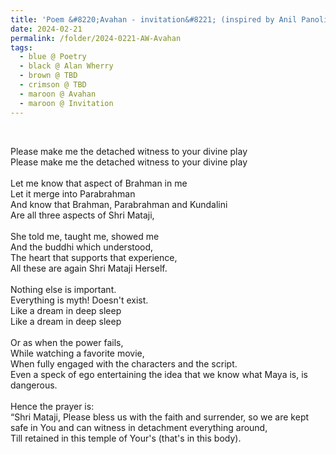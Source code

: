 ```yaml
---
title: 'Poem &#8220;Avahan - invitation&#8221; (inspired by Anil Panolil Chirikandoth) by Alan Wherry'
date: 2024-02-21
permalink: /folder/2024-0221-AW-Avahan
tags:
  - blue @ Poetry
  - black @ Alan Wherry
  - brown @ TBD
  - crimson @ TBD
  - maroon @ Avahan
  - maroon @ Invitation
---
```


<br>

<p>
Please make me the detached witness to your divine play<br>
Please make me the detached witness to your divine play<br>
<br>
Let me know that aspect of Brahman in me<br>
Let it merge into Parabrahman<br>
And know that Brahman, Parabrahman and Kundalini<br>
Are all three aspects of Shri Mataji,<br>
<br>
She told me, taught me, showed me<br>
And the buddhi which understood,<br>
The heart that supports that experience,<br>
All these are again Shri Mataji Herself.<br>
<br>
Nothing else is important.<br>
Everything is myth! Doesn't exist.<br>
Like a dream in deep sleep<br>
Like a dream in deep sleep<br>
<br>
Or as when the power fails,<br>
While watching a favorite movie,<br>
When fully engaged with the characters and the script.<br>
Even a speck of ego entertaining the idea that we know what Maya is, is dangerous.<br>
<br>
Hence the prayer is:<br>
“Shri Mataji, Please bless us with the faith and surrender, so we are kept safe in You and can witness in detachment everything around,<br>
Till retained in this temple of Your's (that's in this body).<br>
</p>